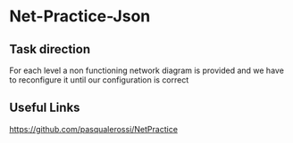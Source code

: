 # Net-Practice-Json

## Task direction
For each level a non functioning network diagram is provided and we have to reconfigure it until our configuration is correct

## Useful Links

https://github.com/pasqualerossi/NetPractice
